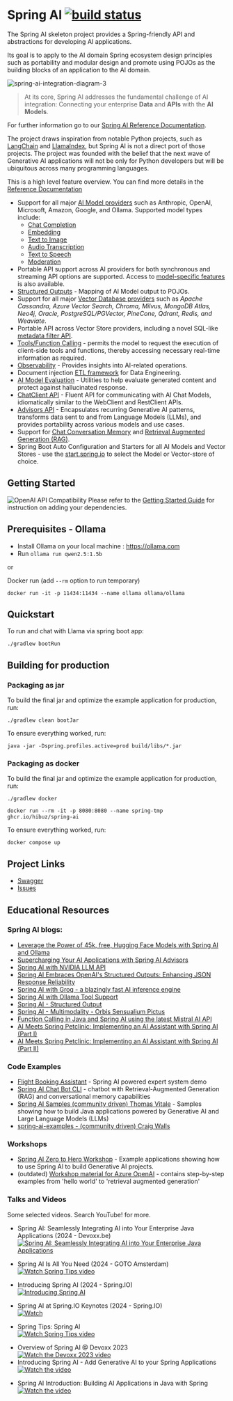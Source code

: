 # Spring AI [![build status](https://github.com/hibuz/spring-ai-skeleton/actions/workflows/gradle.yml/badge.svg)](https://github.com/hibuz/spring-ai-skeleton/actions/workflows/gradle.yml)

The Spring AI skeleton project provides a Spring-friendly API and abstractions for developing AI applications.

Its goal is to apply to the AI domain Spring ecosystem design principles such as portability and modular design and promote using POJOs as the building blocks of an application to the AI domain.

![spring-ai-integration-diagram-3](https://docs.spring.io/spring-ai/reference/_images/spring-ai-integration-diagram-3.svg)

> At its core, Spring AI addresses the fundamental challenge of AI integration: Connecting your enterprise __Data__ and __APIs__ with the __AI Models__.

For further information go to our [Spring AI Reference Documentation](https://docs.spring.io/spring-ai/reference/).

The project draws inspiration from notable Python projects, such as [LangChain](https://docs.langchain.com/docs/) and [LlamaIndex](https://gpt-index.readthedocs.io/en/latest/getting_started/concepts.html), but Spring AI is not a direct port of those projects. The project was founded with the belief that the next wave of Generative AI applications will not be only for Python developers but will be ubiquitous across many programming languages.

This is a high level feature overview.
You can find more details in the [Reference Documentation](https://docs.spring.io/spring-ai/reference/)

* Support for all major [AI Model providers](https://docs.spring.io/spring-ai/reference/api/index.html) such as Anthropic, OpenAI, Microsoft, Amazon, Google, and Ollama. Supported model types include:
    - [Chat Completion](https://docs.spring.io/spring-ai/reference/api/chatmodel.html)
    - [Embedding](https://docs.spring.io/spring-ai/reference/api/embeddings.html)
    - [Text to Image](https://docs.spring.io/spring-ai/reference/api/imageclient.html)
    - [Audio Transcription](https://docs.spring.io/spring-ai/reference/api/audio/transcriptions.html)
    - [Text to Speech](https://docs.spring.io/spring-ai/reference/api/audio/speech.html)
    - [Moderation](https://docs.spring.io/spring-ai/reference/api/index.html#api/moderation)
* Portable API support across AI providers for both synchronous and streaming API options are supported. Access to [model-specific features](https://docs.spring.io/spring-ai/reference/api/chatmodel.html#_chat_options) is also available.
* [Structured Outputs](https://docs.spring.io/spring-ai/reference/api/structured-output-converter.html) - Mapping of AI Model output to POJOs.
* Support for all major [Vector Database providers](https://docs.spring.io/spring-ai/reference/api/vectordbs.html) such as *Apache Cassandra, Azure Vector Search, Chroma, Milvus, MongoDB Atlas, Neo4j, Oracle, PostgreSQL/PGVector, PineCone, Qdrant, Redis, and Weaviate*.
* Portable API across Vector Store providers, including a novel SQL-like [metadata filter API](https://docs.spring.io/spring-ai/reference/api/vectordbs.html#metadata-filters).
* [Tools/Function Calling](https://docs.spring.io/spring-ai/reference/api/functions.html) - permits the model to request the execution of client-side tools and functions, thereby accessing necessary real-time information as required.
* [Observability](https://docs.spring.io/spring-ai/reference/observability/index.html) - Provides insights into AI-related operations.
* Document injection [ETL framework](https://docs.spring.io/spring-ai/reference/api/etl-pipeline.html) for Data Engineering.
* [AI Model Evaluation](https://docs.spring.io/spring-ai/reference/api/testing.html) - Utilities to help evaluate generated content and protect against hallucinated response.
* [ChatClient API](https://docs.spring.io/spring-ai/reference/api/chatclient.html) - Fluent API for communicating with AI Chat Models, idiomatically similar to the WebClient and RestClient APIs.
* [Advisors API](https://docs.spring.io/spring-ai/reference/api/advisors.html) - Encapsulates recurring Generative AI patterns, transforms data sent to and from Language Models (LLMs), and provides portability across various models and use cases.
* Support for [Chat Conversation Memory](https://docs.spring.io/spring-ai/reference/api/chatclient.html#_chat_memory) and [Retrieval Augmented Generation (RAG)](https://docs.spring.io/spring-ai/reference/api/chatclient.html#_retrieval_augmented_generation).
* Spring Boot Auto Configuration and Starters for all AI Models and Vector Stores - use the [start.spring.io](https://start.spring.io/) to select the Model or Vector-store of choice.


## Getting Started
![OpenAI API Compatibility](https://docs.spring.io/spring-ai/reference/_images/spring-ai-ollama-over-openai.jpg)
Please refer to the [Getting Started Guide](https://docs.spring.io/spring-ai/reference/getting-started.html) for instruction on adding your dependencies.

## Prerequisites - Ollama

- Install Ollama on your local machine : https://ollama.com
- Run `ollama run qwen2.5:1.5b`

or

Docker run (add `--rm` option to run temporary)
```
docker run -it -p 11434:11434 --name ollama ollama/ollama
```

## Quickstart

To run and chat with Llama via spring boot app:

```
./gradlew bootRun
```

## Building for production

### Packaging as jar

To build the final jar and optimize the example application for production, run:

```
./gradlew clean bootJar
```

To ensure everything worked, run:

```
java -jar -Dspring.profiles.active=prod build/libs/*.jar
```

### Packaging as docker

To build the final jar and optimize the example application for production, run:

```
./gradlew docker

docker run --rm -it -p 8080:8080 --name spring-tmp ghcr.io/hibuz/spring-ai
```

To ensure everything worked, run:

```
docker compose up
```

## Project Links

* [Swagger](http://localhost:8080/ai/swagger-ui/index.html)
* [Issues](https://github.com/spring-projects/spring-ai/issues)
<!-- * [Discussions](https://github.com/spring-projects/spring-ai/discussions) - Go here if you have a question, suggestion, or feedback! -->


## Educational Resources
### Spring AI blogs:
- [Leverage the Power of 45k, free, Hugging Face Models with Spring AI and Ollama](https://spring.io/blog/2024/10/22/leverage-the-power-of-45k-free-hugging-face-models-with-spring-ai-and-ollama)
- [Supercharging Your AI Applications with Spring AI Advisors](https://spring.io/blog/2024/10/02/supercharging-your-ai-applications-with-spring-ai-advisors)
- [Spring AI with NVIDIA LLM API](https://spring.io/blog/2024/08/20/spring-ai-with-nvidia-llm-api)
- [Spring AI Embraces OpenAI's Structured Outputs: Enhancing JSON Response Reliability](https://spring.io/blog/2024/08/09/spring-ai-embraces-openais-structured-outputs-enhancing-json-response)
- [Spring AI with Groq - a blazingly fast AI inference engine](https://spring.io/blog/2024/07/31/spring-ai-with-groq-a-blazingly-fast-ai-inference-engine)
- [Spring AI with Ollama Tool Support](https://spring.io/blog/2024/07/26/spring-ai-with-ollama-tool-support)
- [Spring AI - Structured Output](https://spring.io/blog/2024/05/09/spring-ai-structured-output)
- [Spring AI - Multimodality - Orbis Sensualium Pictus](https://spring.io/blog/2024/04/19/spring-ai-multimodality-orbis-sensualium-pictus)
- [Function Calling in Java and Spring AI using the latest Mistral AI API](https://spring.io/blog/2024/03/06/function-calling-in-java-and-spring-ai-using-the-latest-mistral-ai-api)
- [AI Meets Spring Petclinic: Implementing an AI Assistant with Spring AI (Part I)](https://spring.io/blog/2024/09/26/ai-meets-spring-petclinic-implementing-an-ai-assistant-with-spring-ai-part-i)
- [AI Meets Spring Petclinic: Implementing an AI Assistant with Spring AI (Part II)](https://spring.io/blog/2024/09/27/ai-meets-spring-petclinic-implementing-an-ai-assistant-with-spring-ai-part)

### Code Examples

- [Flight Booking Assistant](https://github.com/tzolov/playground-flight-booking) - Spring AI powered expert system demo
- [Spring AI Chat Bot CLI](https://github.com/tzolov/spring-ai-cli-chatbot) - chatbot with Retrieval-Augmented Generation (RAG) and conversational memory capabilities
- [Spring AI Samples (community driven) Thomas Vitale](https://github.com/ThomasVitale/llm-apps-java-spring-ai) - Samples showing how to build Java applications powered by Generative AI and Large Language Models (LLMs)
- [spring-ai-examples - (community driven) Craig Walls ](https://github.com/habuma/spring-ai-examples)

### Workshops

- [Spring AI Zero to Hero Workshop](https://github.com/asaikali/spring-ai-zero-to-hero) - Example applications showing how to use Spring AI to build Generative AI projects.
- (outdated) [Workshop material for Azure OpenAI](https://github.com/Azure-Samples/spring-ai-azure-workshop) - contains step-by-step examples from 'hello world' to 'retrieval augmented generation'

### Talks and Videos

Some selected videos.  Search YouTube! for more.

- Spring AI: Seamlessly Integrating AI into Your Enterprise Java Applications (2024 - Devoxx.be)
  <br>[![Spring AI: Seamlessly Integrating AI into Your Enterprise Java Applications](https://img.youtube.com/vi/kfRyY0wsZHM/default.jpg)](https://youtu.be/kfRyY0wsZHM?si=qzIshk0GJqVTyrNm)

- Spring AI Is All You Need (2024 - GOTO Amsterdam)
  <br>[![Watch Spring Tips video](https://img.youtube.com/vi/vuhMti8B5H0/default.jpg)](https://youtu.be/vuhMti8B5H0?si=qhRVLh4-EaUhm9oe)

- Introducing Spring AI (2024 - Spring.IO)
  <br>[![Introducing Spring AI](https://img.youtube.com/vi/umKbaXsiCOY/default.jpg)](https://youtu.be/umKbaXsiCOY?si=FbqCtLIOgbihm6b6)

- Spring AI at Spring.IO Keynotes (2024 - Spring.IO)
  <br>[![Watch](https://img.youtube.com/vi/XUz4LKZx83g/default.jpg)](https://youtu.be/XUz4LKZx83g?t=2940)

- Spring Tips: Spring AI
  <br>[![Watch Spring Tips video](https://img.youtube.com/vi/aNKDoiOUo9M/default.jpg)](https://www.youtube.com/watch?v=aNKDoiOUo9M)
* Overview of Spring AI @ Devoxx 2023
  <br>[![Watch the Devoxx 2023 video](https://img.youtube.com/vi/7OY9fKVxAFQ/default.jpg)](https://www.youtube.com/watch?v=7OY9fKVxAFQ)
* Introducing Spring AI - Add Generative AI to your Spring Applications
  <br>[![Watch the video](https://img.youtube.com/vi/1g_wuincUdU/default.jpg)](https://www.youtube.com/watch?v=1g_wuincUdU)

- Spring AI Introduction: Building AI Applications in Java with Spring
  <br>[![Watch the video](https://img.youtube.com/vi/yyvjT0v3lpY/default.jpg)](https://www.youtube.com/watch?v=yyvjT0v3lpY&ab_channel=DanVega)

